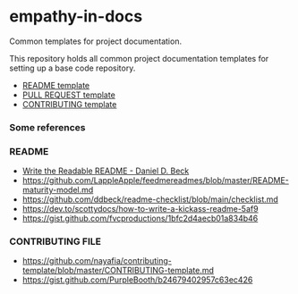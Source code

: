 # empathy-in-docs

Common templates for project documentation. 

This repository holds all common project documentation templates for setting up a base code repository.

- [README template](README-template.md)
- [PULL REQUEST template](PULL_REQUEST-template.md)
- [CONTRIBUTING template](CONTRIBUTING-template.md)


### Some references

### README
- [Write the Readable README - Daniel D. Beck](https://youtu.be/2dAK42B7qtw)
- https://github.com/LappleApple/feedmereadmes/blob/master/README-maturity-model.md
- https://github.com/ddbeck/readme-checklist/blob/main/checklist.md 
- https://dev.to/scottydocs/how-to-write-a-kickass-readme-5af9
- https://gist.github.com/fvcproductions/1bfc2d4aecb01a834b46


### CONTRIBUTING FILE

- https://github.com/nayafia/contributing-template/blob/master/CONTRIBUTING-template.md
- https://gist.github.com/PurpleBooth/b24679402957c63ec426



